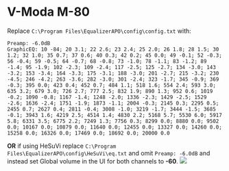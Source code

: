 # V-Moda M-80
Replace `C:\Program Files\EqualizerAPO\config\config.txt` with:
```
Preamp: -6.0dB
GraphicEQ: 10 -84; 20 3.1; 22 2.6; 23 2.4; 25 2.0; 26 1.8; 28 1.5; 30 1.2; 32 1.0; 35 0.7; 37 0.6; 40 0.3; 42 0.2; 45 0.0; 49 -0.1; 52 -0.3; 56 -0.4; 59 -0.5; 64 -0.7; 68 -0.8; 73 -1.0; 78 -1.1; 83 -1.2; 89 -1.4; 95 -1.9; 102 -2.3; 109 -2.4; 117 -2.5; 125 -2.7; 134 -3.0; 143 -3.2; 153 -3.4; 164 -3.3; 175 -3.1; 188 -3.0; 201 -2.7; 215 -3.2; 230 -4.5; 246 -4.2; 263 -3.6; 282 -3.0; 301 -2.4; 323 -1.7; 345 -0.9; 369 -0.3; 395 0.0; 423 0.4; 452 0.7; 484 1.1; 518 1.6; 554 2.4; 593 3.0; 635 3.2; 679 3.0; 726 2.7; 777 2.5; 832 1.9; 890 1.3; 952 0.6; 1019 -0.2; 1090 -0.8; 1167 -1.4; 1248 -2.0; 1336 -2.3; 1429 -2.5; 1529 -2.6; 1636 -2.4; 1751 -1.9; 1873 -1.1; 2004 -0.3; 2145 0.3; 2295 0.5; 2455 0.7; 2627 0.4; 2811 -0.4; 3008 -1.0; 3219 -1.7; 3444 -1.5; 3685 -0.1; 3943 1.6; 4219 2.5; 4514 1.4; 4830 2.2; 5168 5.7; 5530 6.0; 5917 5.8; 6331 3.5; 6775 2.2; 7249 1.3; 7756 0.3; 8299 0.0; 8880 0.0; 9502 0.0; 10167 0.0; 10879 0.0; 11640 0.0; 12455 0.0; 13327 0.0; 14260 0.0; 15258 0.0; 16326 0.0; 17469 0.0; 18692 0.0; 20000 0.0
```
**OR** if using HeSuVi replace `C:\Program Files\EqualizerAPO\config\HeSuVi\eq.txt` and omit `Preamp: -6.0dB` and instead set Global volume in the UI for both channels to **-60**.
![](https://raw.githubusercontent.com/jaakkopasanen/AutoEq/master/results/SBAF-Serious/innerfidelity/onear/V-Moda%20M-80/V-Moda%20M-80.png)
